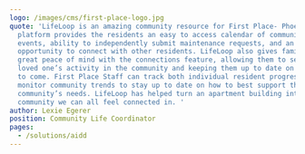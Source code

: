 ```yaml
---
logo: /images/cms/first-place-logo.jpg
quote: 'LifeLoop is an amazing community resource for First Place- Phoenix. The
  platform provides the residents an easy to access calendar of community
  events, ability to independently submit maintenance requests, and an
  opportunity to connect with other residents. LifeLoop also gives families
  great peace of mind with the connections feature, allowing them to see their
  loved one’s activity in the community and keeping them up to date on what is
  to come. First Place Staff can track both individual resident progress and
  monitor community trends to stay up to date on how to best support the
  community’s needs. LifeLoop has helped turn an apartment building into a
  community we can all feel connected in. '
author: Lexie Egerer
position: Community Life Coordinator
pages:
  - /solutions/aidd
---
```

